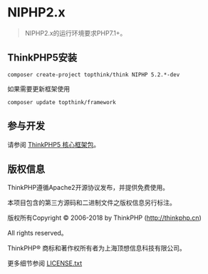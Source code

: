 NIPHP2.x
===============

> NIPHP2.x的运行环境要求PHP7.1+。


## ThinkPHP5安装

~~~
composer create-project topthink/think NIPHP 5.2.*-dev
~~~

如果需要更新框架使用
~~~
composer update topthink/framework
~~~

## 参与开发

请参阅 [ThinkPHP5 核心框架包](https://github.com/top-think/framework)。

## 版权信息

ThinkPHP遵循Apache2开源协议发布，并提供免费使用。

本项目包含的第三方源码和二进制文件之版权信息另行标注。

版权所有Copyright © 2006-2018 by ThinkPHP (http://thinkphp.cn)

All rights reserved。

ThinkPHP® 商标和著作权所有者为上海顶想信息科技有限公司。

更多细节参阅 [LICENSE.txt](LICENSE.txt)
